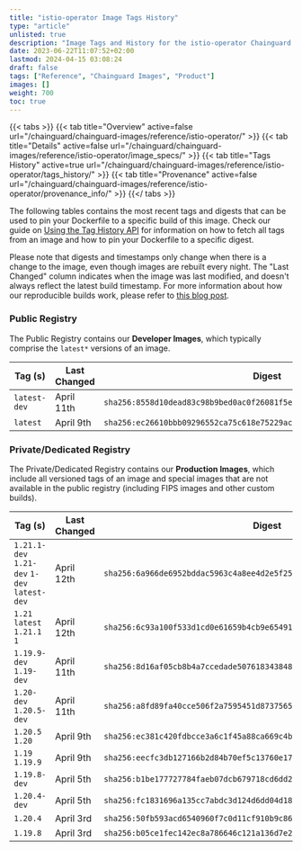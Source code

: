 ```yaml
---
title: "istio-operator Image Tags History"
type: "article"
unlisted: true
description: "Image Tags and History for the istio-operator Chainguard Image"
date: 2023-06-22T11:07:52+02:00
lastmod: 2024-04-15 03:08:24
draft: false
tags: ["Reference", "Chainguard Images", "Product"]
images: []
weight: 700
toc: true
---
```


{{< tabs >}}
{{< tab title="Overview" active=false url="/chainguard/chainguard-images/reference/istio-operator/" >}}
{{< tab title="Details" active=false url="/chainguard/chainguard-images/reference/istio-operator/image_specs/" >}}
{{< tab title="Tags History" active=true url="/chainguard/chainguard-images/reference/istio-operator/tags_history/" >}}
{{< tab title="Provenance" active=false url="/chainguard/chainguard-images/reference/istio-operator/provenance_info/" >}}
{{</ tabs >}}

The following tables contains the most recent tags and digests that can be used to pin your Dockerfile to a specific build of this image. Check our guide on [Using the Tag History API](/chainguard/chainguard-images/using-the-tag-history-api/) for information on how to fetch all tags from an image and how to pin your Dockerfile to a specific digest.

Please note that digests and timestamps only change when there is a change to the image, even though images are rebuilt every night. The "Last Changed" column indicates when the image was last modified, and doesn't always reflect the latest build timestamp. For more information about how our reproducible builds work, please refer to [this blog post](https://www.chainguard.dev/unchained/reproducing-chainguards-reproducible-image-builds).

### Public Registry
The Public Registry contains our **Developer Images**, which typically comprise the `latest*` versions of an image.

| Tag (s)       | Last Changed | Digest                                                                    |
|---------------|--------------|---------------------------------------------------------------------------|
|  `latest-dev` | April 11th   | `sha256:8558d10dead83c98b9bed0ac0f26081f5ee7a7bb04dd4988cc538c4b095e40cb` |
|  `latest`     | April 9th    | `sha256:ec26610bbb09296552ca75c618e75229ac2e64459ba9d871622e805e7f4b1fe2` |


### Private/Dedicated Registry
The Private/Dedicated Registry contains our **Production Images**, which include all versioned tags of an image and special images that are not available in the public registry (including FIPS images and other custom builds).

| Tag (s)                                       | Last Changed | Digest                                                                    |
|-----------------------------------------------|--------------|---------------------------------------------------------------------------|
|  `1.21.1-dev` `1.21-dev` `1-dev` `latest-dev` | April 12th   | `sha256:6a966de6952bddac5963c4a8ee4d2e5f25697c9c72ecf62d5c44e125f24d2867` |
|  `1.21` `latest` `1.21.1` `1`                 | April 12th   | `sha256:6c93a100f533d1cd0e61659b4cb9e65491b5720261705036d0e64c86b40708a2` |
|  `1.19.9-dev` `1.19-dev`                      | April 11th   | `sha256:8d16af05cb8b4a7ccedade507618343848fcb52d8f42bfac6ca1486cac225b83` |
|  `1.20-dev` `1.20.5-dev`                      | April 11th   | `sha256:a8fd89fa40cce506f2a7595451d8737565441a13fa68e7c434dc92790ea82a92` |
|  `1.20.5` `1.20`                              | April 9th    | `sha256:ec381c420fdbcce3a6c1f45a88ca669c4b0b54dfebc32cd45ba2ad51efe5a99c` |
|  `1.19` `1.19.9`                              | April 9th    | `sha256:eecfc3db127166b2d84b70ef5c13760e17e80aba7270b21f5c49a38b162368eb` |
|  `1.19.8-dev`                                 | April 5th    | `sha256:b1be177727784faeb07dcb679718cd6dd215293b3d247e54cf88377ab74ee141` |
|  `1.20.4-dev`                                 | April 5th    | `sha256:fc1831696a135cc7abdc3d124d6dd04d18d7d1224e0124c724cfc16f6759ca5d` |
|  `1.20.4`                                     | April 3rd    | `sha256:50fb593acd6540960f7c0d11cf910b9c86492d9b1ac9835b20be7ebe62d6c61a` |
|  `1.19.8`                                     | April 3rd    | `sha256:b05ce1fec142ec8a786646c121a136d7e20ccb75308a7c97637905024480745c` |

